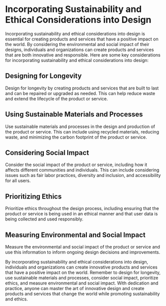 Incorporating Sustainability and Ethical Considerations into Design
==========================================================================================================

Incorporating sustainability and ethical considerations into design is essential for creating products and services that have a positive impact on the world. By considering the environmental and social impact of their designs, individuals and organizations can create products and services that are both innovative and responsible. Here are some key considerations for incorporating sustainability and ethical considerations into design:

Designing for Longevity
-----------------------

Design for longevity by creating products and services that are built to last and can be repaired or upgraded as needed. This can help reduce waste and extend the lifecycle of the product or service.

Using Sustainable Materials and Processes
-----------------------------------------

Use sustainable materials and processes in the design and production of the product or service. This can include using recycled materials, reducing waste, and minimizing the carbon footprint of the product or service.

Considering Social Impact
-------------------------

Consider the social impact of the product or service, including how it affects different communities and individuals. This can include considering issues such as fair labor practices, diversity and inclusion, and accessibility for all users.

Prioritizing Ethics
-------------------

Prioritize ethics throughout the design process, including ensuring that the product or service is being used in an ethical manner and that user data is being collected and used responsibly.

Measuring Environmental and Social Impact
-----------------------------------------

Measure the environmental and social impact of the product or service and use this information to inform ongoing design decisions and improvements.

By incorporating sustainability and ethical considerations into design, individuals and organizations can create innovative products and services that have a positive impact on the world. Remember to design for longevity, use sustainable materials and processes, consider social impact, prioritize ethics, and measure environmental and social impact. With dedication and practice, anyone can master the art of innovative design and create products and services that change the world while promoting sustainability and ethics.
